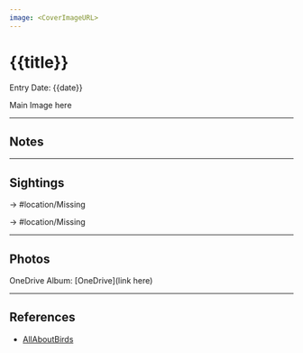 ```yaml
---
image: <CoverImageURL>
---
```


# {{title}}
Entry Date: {{date}}


Main Image here

---------------------------------------------------------------
## Notes

---------------------------------------------------------------
## Sightings

-> #location/Missing

-> #location/Missing

---------------------------------------------------------------
## Photos
OneDrive Album: [OneDrive](link here)

---------------------------------------------------------------
## References
- [AllAboutBirds](linkUrl)